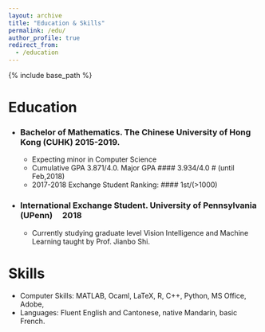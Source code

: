 ```yaml
---
layout: archive
title: "Education & Skills"
permalink: /edu/
author_profile: true
redirect_from:
  - /education
---
```


{% include base_path %}

Education
======
* ### Bachelor of Mathematics.  The Chinese University of Hong Kong (CUHK)  2015-2019.
  * Expecting minor in Computer Science
  * Cumulative GPA 3.871/4.0. Major GPA #### 3.934/4.0 # (until Feb,2018)
  * 2017-2018 Exchange Student Ranking:  #### 1st/(>1000)
* ### International Exchange Student. University of Pennsylvania (UPenn)                  2018
  * Currently studying graduate level Vision Intelligence and Machine Learning taught by Prof. Jianbo Shi. 
  

Skills
======
* Computer Skills:  MATLAB, Ocaml, LaTeX, R, C++, Python, MS Office, Adobe,
* Languages: Fluent English and Cantonese, native Mandarin, basic French.

